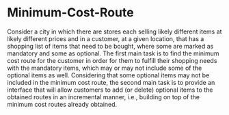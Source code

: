 # Minimum-Cost-Route
Consider a city in which there are stores each selling likely different items at likely different prices and in a customer, at a given location, that has a shopping list of items that need to be bought, where some are marked as mandatory and some as optional. The first main task is to find the minimum cost route for the customer in order for them to fulfill their shopping needs with the mandatory items, which may or may not include some of the optional items as well. Considering that some optional items may not be included in the minimum cost route, the second main task is to provide an interface that will allow customers to add (or delete) optional items to the obtained routes in an incremental manner, i.e., building on top of the minimum cost routes already obtained. 
